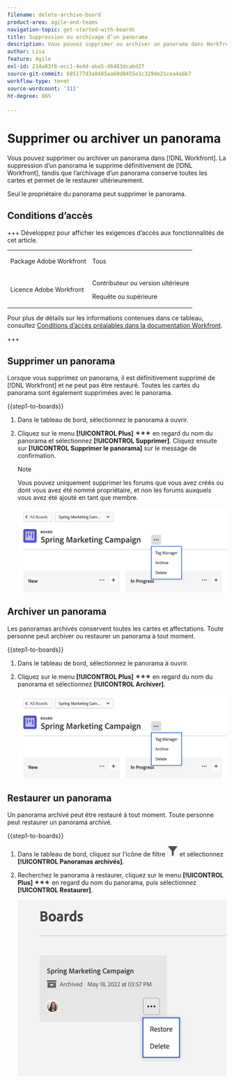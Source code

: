 ```yaml
---
filename: delete-archive-board
product-area: agile-and-teams
navigation-topic: get-started-with-boards
title: Suppression ou archivage d’un panorama
description: Vous pouvez supprimer ou archiver un panorama dans Workfront. La suppression d’un panorama le supprime définitivement de Workfront, tandis que l’archivage d’un panorama conserve toutes les cartes et permet de le restaurer ultérieurement.
author: Lisa
feature: Agile
exl-id: 214a83f6-ecc1-4e4d-aba5-d6483dcabd27
source-git-commit: 685177d3a8485aa60d8455e1c329de21cea4abb7
workflow-type: tm+mt
source-wordcount: '311'
ht-degree: 86%

---
```


# Supprimer ou archiver un panorama

Vous pouvez supprimer ou archiver un panorama dans [!DNL Workfront]. La suppression d’un panorama le supprime définitivement de [!DNL Workfront], tandis que l’archivage d’un panorama conserve toutes les cartes et permet de le restaurer ultérieurement.

Seul le propriétaire du panorama peut supprimer le panorama.

## Conditions d’accès

+++ Développez pour afficher les exigences d’accès aux fonctionnalités de cet article.

<table style="table-layout:auto"> 
 <col> 
 <col> 
 <tbody> 
  <tr> 
   <td role="rowheader">Package Adobe Workfront</td> 
   <td> <p>Tous</p> </td> 
  </tr> 
  <tr> 
   <td role="rowheader">Licence Adobe Workfront</td> 
   <td> 
   <p>Contributeur ou version ultérieure</p> 
   <p>Requête ou supérieure</p>
   </td> 
  </tr> 
 </tbody> 
</table>

Pour plus de détails sur les informations contenues dans ce tableau, consultez [Conditions d’accès préalables dans la documentation Workfront](/help/quicksilver/administration-and-setup/add-users/access-levels-and-object-permissions/access-level-requirements-in-documentation.md).

+++

## Supprimer un panorama

Lorsque vous supprimez un panorama, il est définitivement supprimé de [!DNL Workfront] et ne peut pas être restauré. Toutes les cartes du panorama sont également supprimées avec le panorama.

{{step1-to-boards}}

1. Dans le tableau de bord, sélectionnez le panorama à ouvrir.
1. Cliquez sur le menu **[!UICONTROL Plus]** ![[!UICONTROL Menu Plus]](assets/more-icon-spectrum.png) en regard du nom du panorama et sélectionnez **[!UICONTROL Supprimer]**. Cliquez ensuite sur **[!UICONTROL Supprimer le panorama]** sur le message de confirmation.

   >[!NOTE]
   >
   >Vous pouvez uniquement supprimer les forums que vous avez créés ou dont vous avez été nommé propriétaire, et non les forums auxquels vous avez été ajouté en tant que membre.

   ![Menu Plus du panorama](assets/boards-board-more-menu.png)

## Archiver un panorama

Les panoramas archivés conservent toutes les cartes et affectations. Toute personne peut archiver ou restaurer un panorama à tout moment.

{{step1-to-boards}}

1. Dans le tableau de bord, sélectionnez le panorama à ouvrir.
1. Cliquez sur le menu **[!UICONTROL Plus]** ![[!UICONTROL Menu Plus]](assets/more-icon-spectrum.png) en regard du nom du panorama et sélectionnez **[!UICONTROL Archiver]**.

   ![Menu Plus du panorama](assets/boards-board-more-menu.png)

## Restaurer un panorama

Un panorama archivé peut être restauré à tout moment. Toute personne peut restaurer un panorama archivé.

{{step1-to-boards}}

1. Dans le tableau de bord, cliquez sur l’icône de filtre ![Filtre](assets/filter-icon-spectrum-25x25.png) et sélectionnez **[!UICONTROL Panoramas archivés]**.
1. Recherchez le panorama à restaurer, cliquez sur le menu **[!UICONTROL Plus]** ![Menu Plus](assets/more-icon-spectrum.png) en regard du nom du panorama, puis sélectionnez **[!UICONTROL Restaurer]**.

   ![Restauration du panorama](assets/boards-dashboard-restore.png)
